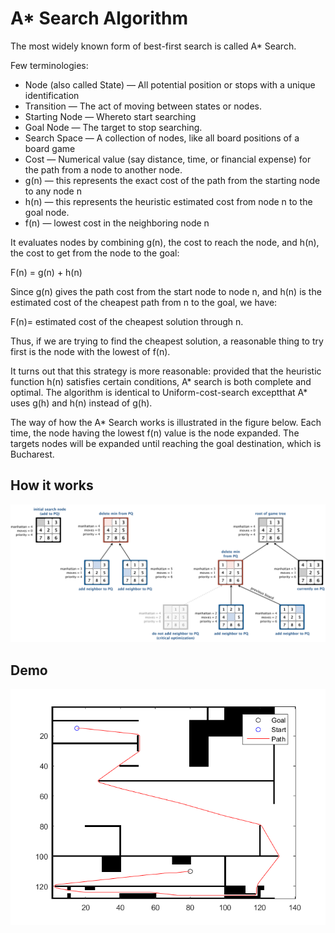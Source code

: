 # A* Search Algorithm

The  most widely  known  form  of  best-first  search  is  called  A*  Search.

Few terminologies:
 - Node (also called State) — All potential position or stops with a unique identification
 - Transition — The act of moving between states or nodes.
 - Starting Node — Whereto start searching
 - Goal Node — The target to stop searching.
 - Search Space — A collection of nodes, like all board positions of a board game
 - Cost — Numerical value (say distance, time, or financial expense) for the path from a node to another node.
 - g(n) — this represents the exact cost of the path from the starting node to any node n
 - h(n) — this represents the heuristic estimated cost from node n to the goal node.
 - f(n) — lowest cost in the neighboring node n

It  evaluates  nodes  by  combining  g(n),  the  cost  to  reach  the  node,  and  h(n),  the  cost  to  get  from  the  node  to  the  goal:

F(n)  =  g(n)  +  h(n)

Since  g(n)  gives  the  path  cost  from  the  start  node  to  node  n,  and  h(n)  is  the  estimated  cost  of  the  cheapest  path  from  n  to  the  goal,  we  have:

F(n)=  estimated  cost  of  the  cheapest  solution  through  n.

Thus,  if  we  are  trying  to  find  the  cheapest  solution,  a  reasonable  thing  to  try  first  is  the  node  with  the  lowest  of  f(n).

It  turns  out  that  this  strategy  is  more  reasonable:  provided  that  the  heuristic  function  h(n)  satisfies  certain  conditions,  A*  search  is  both  complete  and  optimal.  The  algorithm  is  identical  to  Uniform-cost-search  exceptthat  A*  uses  g(h)  and  h(n)  instead  of  g(h).

The  way  of  how  the  A*  Search  works  is  illustrated  in the figure below. Each  time,  the  node  having  the  lowest  f(n)  value  is  the  node  expanded.  The  targets  nodes  will  be  expanded  until  reaching  the  goal  destination,  which  is  Bucharest.

## How it works 
![A Star Search](algo.png)

## Demo
![A Star Search](screenshot.png)
